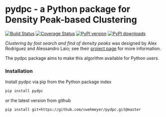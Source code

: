 # pydpc - a Python package for Density Peak-based Clustering

[![Build Status](https://travis-ci.org/cwehmeyer/pydpc.svg?branch=master)](https://travis-ci.org/cwehmeyer/pydpc)
[![Coverage Status](https://coveralls.io/repos/github/cwehmeyer/pydpc/badge.svg?branch=master)](https://coveralls.io/github/cwehmeyer/pydpc?branch=master)
[![PyPI version](https://badge.fury.io/py/pydpc.svg)](https://pypi.python.org/pypi/pydpc)
[![PyPI downloads](https://img.shields.io/pypi/dm/pydpc.svg)](https://pypi.python.org/pypi/pydpc)

*Clustering by fast search and find of density peaks* was designed by Alex Rodriguez and Alessandro Laio; see their [project page](http://people.sissa.it/~laio/Research/Res_clustering.php) for more information.

The pydpc package aims to make this algorithm available for Python users.

### Installation

Install pydpc via pip from the Python package index

```bash
pip install pydpc
```

or the latest version from github

```bash
pip install git+https://github.com/cwehmeyer/pydpc.git@master
```
